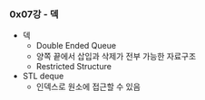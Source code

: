 ### 0x07강 - 덱

- 덱
  - Double Ended Queue
  - 양쪽 끝에서 삽입과 삭제가 전부 가능한 자료구조
  - Restricted Structure
- STL deque
  - 인덱스로 원소에 접근할 수 있음
